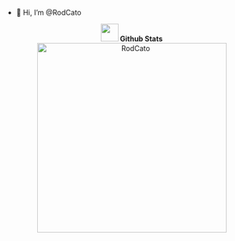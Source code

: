 - 👋 Hi, I’m @RodCato
<div align="center">
<img src="https://media.giphy.com/media/iY8CRBdQXODJSCERIr/giphy.gif" width="35"><b> Github Stats </b>
<br>




 
  <img src="https://github-readme-stats.vercel.app/api/top-langs?username=rodcato&show_icons=true&locale=en&layout=compact&line_height=20&title_color=7A7ADB&icon_color=2234AE&text_color=D3D3D3&bg_color=0,000000,130F40" width="375"  alt="RodCato"/>

</a>
</div>
